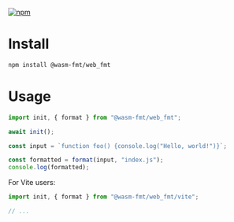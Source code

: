 [![npm](https://img.shields.io/npm/v/@wasm-fmt/web_fmt)](https://www.npmjs.com/package/@wasm-fmt/web_fmt)

# Install

```bash
npm install @wasm-fmt/web_fmt
```

# Usage

```javascript
import init, { format } from "@wasm-fmt/web_fmt";

await init();

const input = `function foo() {console.log("Hello, world!")}`;

const formatted = format(input, "index.js");
console.log(formatted);
```

For Vite users:

```JavaScript
import init, { format } from "@wasm-fmt/web_fmt/vite";

// ...
```
